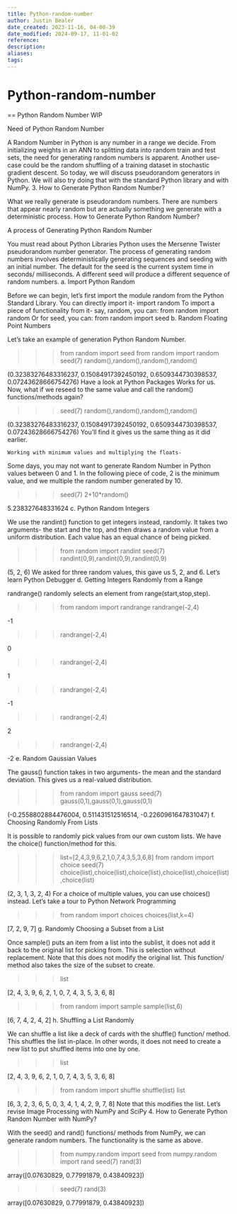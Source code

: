 ```yaml
---
title: Python-random-number
author: Justin Bealer
date_created: 2023-11-16, 04-00-39
date_modified: 2024-09-17, 11-01-02
reference: 
description: 
aliases: 
tags: 
---
```

# Python-random-number
== Python Random Number WIP

Need of Python Random Number

A Random Number in Python is any number in a range we decide. From initializing weights in an ANN to splitting data into random train and test sets, the need for generating random numbers is apparent. Another use-case could be the random shuffling of a training dataset in stochastic gradient descent. So today, we will discuss pseudorandom generators in Python. We will also try doing that with the standard Python library and with NumPy.
3. How to Generate Python Random Number?

What we really generate is pseudorandom numbers. There are numbers that appear nearly random but are actually something we generate with a deterministic process.
How to Generate Python Random Number?

A process of Generating Python Random Number

You must read about Python Libraries
Python uses the Mersenne Twister pseudorandom number generator. The process of generating random numbers involves deterministically generating sequences and seeding with an initial number. The default for the seed is the current system time in seconds/ milliseconds. A different seed will produce a different sequence of random numbers.
a. Import Python Random

Before we can begin, let’s first import the module random from the Python Standard Library. You can directly import it-
import random
To import a piece of functionality from it- say, random, you can:
from random import random
Or for seed, you can:
from random import seed
b. Random Floating Point Numbers

Let’s take an example of generation Python Random Number.
>>> from random import seed
>>> from random import random
>>> seed(7)
>>> random(),random(),random(),random()

(0.32383276483316237, 0.15084917392450192, 0.6509344730398537, 0.07243628666754276)
Have a look at Python Packages
Works for us. Now, what if we reseed to the same value and call the random() functions/methods again?
>>> seed(7)
>>> random(),random(),random(),random()

(0.32383276483316237, 0.15084917392450192, 0.6509344730398537, 0.07243628666754276)
You’ll find it gives us the same thing as it did earlier.

    Working with minimum values and multiplying the floats-

Some days, you may not want to generate Random Number in Python values between 0 and 1. In the following piece of code, 2 is the minimum value, and we multiple the random number generated by 10.
>>> seed(7)
>>> 2+10*random()

5.238327648331624
c. Python Random Integers

We use the randint() function to get integers instead, randomly. It takes two arguments- the start and the top, and then draws a random value from a uniform distribution. Each value has an equal chance of being picked.
>>> from random import randint
>>> seed(7)
>>> randint(0,9),randint(0,9),randint(0,9)

(5, 2, 6)
We asked for three random values, this gave us 5, 2, and 6.
Let’s learn Python Debugger
d. Getting Integers Randomly from a Range

randrange() randomly selects an element from range(start,stop,step).
>>> from random import randrange
>>> randrange(-2,4)

-1
>>> randrange(-2,4)

0
>>> randrange(-2,4)

1
>>> randrange(-2,4)

-1
>>> randrange(-2,4)

2
>>> randrange(-2,4)

-2
e. Random Gaussian Values

The gauss() function takes in two arguments- the mean and the standard deviation. This gives us a real-valued distribution.
>>> from random import gauss
>>> seed(7)
>>> gauss(0,1),gauss(0,1),gauss(0,1)

(-0.2558802884476004, 0.511431512516514, -0.2260961647831047)
f. Choosing Randomly From Lists

It is possible to randomly pick values from our own custom lists. We have the choice() function/method for this.
>>> list=[2,4,3,9,6,2,1,0,7,4,3,5,3,6,8]
>>> from random import choice
>>> seed(7)
>>> choice(list),choice(list),choice(list),choice(list),choice(list),choice(list)

(2, 3, 1, 3, 2, 4)
For a choice of multiple values, you can use choices() instead.
Let’s take a tour to Python Network Programming
>>> from random import choices
>>> choices(list,k=4)

[7, 2, 9, 7]
g. Randomly Choosing a Subset from a List

Once sample() puts an item from a list into the sublist, it does not add it back to the original list for picking from. This is selection without replacement. Note that this does not modify the original list. This function/ method also takes the size of the subset to create.
>>> list

[2, 4, 3, 9, 6, 2, 1, 0, 7, 4, 3, 5, 3, 6, 8]
>>> from random import sample
>>> sample(list,6)

[6, 7, 4, 2, 4, 2]
h. Shuffling a List Randomly

We can shuffle a list like a deck of cards with the shuffle() function/ method. This shuffles the list in-place. In other words, it does not need to create a new list to put shuffled items into one by one.
>>> list

[2, 4, 3, 9, 6, 2, 1, 0, 7, 4, 3, 5, 3, 6, 8]
>>> from random import shuffle
>>> shuffle(list)
>>> list

[6, 3, 2, 3, 6, 5, 0, 3, 4, 1, 4, 2, 9, 7, 8]
Note that this modifies the list.
Let’s revise Image Processing with NumPy and SciPy
4. How to Generate Python Random Number with NumPy?

With the seed() and rand() functions/ methods from NumPy, we can generate random numbers. The functionality is the same as above.
>>> from numpy.random import seed
>>> from numpy.random import rand
>>> seed(7)
>>> rand(3)

array([0.07630829, 0.77991879, 0.43840923])
>>> seed(7)
>>> rand(3)

array([0.07630829, 0.77991879, 0.43840923])




